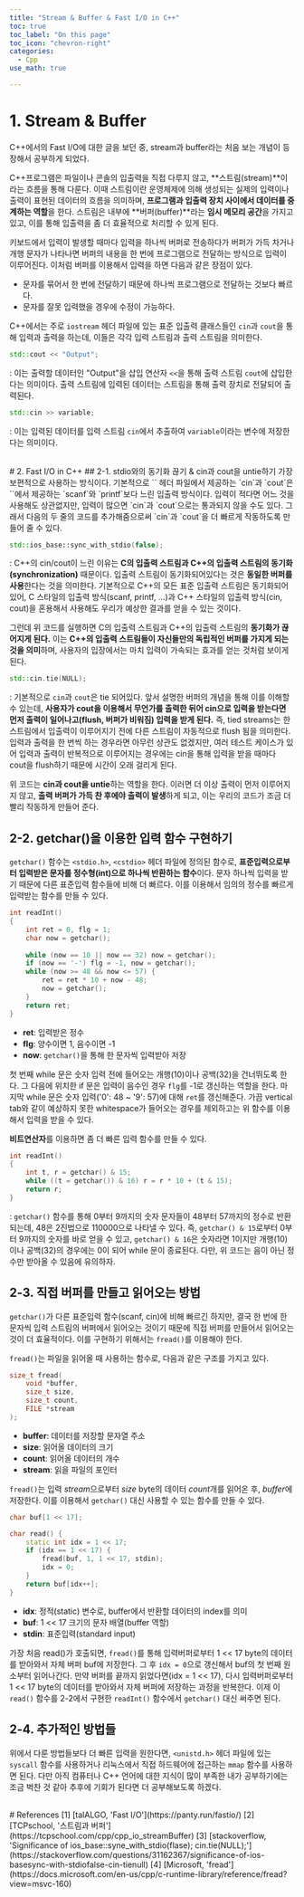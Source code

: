 ```yaml
---
title: "Stream & Buffer & Fast I/O in C++"
toc: true
toc_label: "On this page"
toc_icon: "chevron-right"
categories:
  - Cpp
use_math: true

---
```


# 1. Stream & Buffer
C++에서의 Fast I/O에 대한 글을 보던 중, stream과 buffer라는 처음 보는 개념이 등장해서 공부하게 되었다.

C++프로그램은 파일이나 콘솔의 입출력을 직접 다루지 않고, **스트림(stream)**이라는 흐름을 통해 다룬다. 이때 스트림이란 운영체제에 의해 생성되는 실제의 입력이나 출력이 표현된 데이터의 흐름을 의미하며, **프로그램과 입출력 장치 사이에서 데이터를 중계하는 역할**을 한다. 스트림은 내부에 **버퍼(buffer)**라는 **임시 메모리 공간**을 가지고 있고, 이를 통해 입출력을 좀 더 효율적으로 처리할 수 있게 된다.

키보드에서 입력이 발생할 때마다 입력을 하나씩 버퍼로 전송하다가 버퍼가 가득 차거나 개행 문자가 나타나면 버퍼의 내용을 한 번에 프로그램으로 전달하는 방식으로 입력이 이루어진다. 이처럼 버퍼를 이용해서 입력을 하면 다음과 같은 장점이 있다.
- 문자를 묶어서 한 번에 전달하기 때문에 하나씩 프로그램으로 전달하는 것보다 빠르다.
- 문자를 잘못 입력했을 경우에 수정이 가능하다.

C++에서는 주로 `iostream` 헤더 파일에 있는 표준 입출력 클래스들인 `cin`과 `cout`을 통해 입력과 출력을 하는데, 이들은 각각 입력 스트림과 출력 스트림을 의미한다.
```cpp
std::cout << "Output";
```
: 이는 출력할 데이터인 "Output"을 삽입 연산자 `<<`을 통해 출력 스트림 `cout`에 삽입한다는 의미이다. 출력 스트림에 입력된 데이터는 스트림을 통해 출력 장치로 전달되어 출력된다.
```cpp
std::cin >> variable;
```
: 이는 입력된 데이터를 입력 스트림 `cin`에서 추출하여 `variable`이라는 변수에 저장한다는 의미이다.


<br/>
# 2. Fast I/O in C++
## 2-1. stdio와의 동기화 끊기 & cin과 cout을 untie하기
가장 보편적으로 사용하는 방식이다. 기본적으로 `<iostream>` 헤더 파일에서 제공하는 `cin`과 `cout`은 `<stdio.h>`에서 제공하는 `scanf`와 `printf`보다 느린 입출력 방식이다. 입력이 적다면 어느 것을 사용해도 상관없지만, 입력이 많으면 `cin`과 `cout`으로는 통과되지 않을 수도 있다. 그래서 다음의 두 줄의 코드를 추가해줌으로써 `cin`과 `cout`을 더 빠르게 작동하도록 만들어 줄 수 있다.

```cpp
std::ios_base::sync_with_stdio(false);
```
: C++의 cin/cout이 느린 이유는 **C의 입출력 스트림과 C++의 입출력 스트림의 동기화(synchronization)** 때문이다. 입출력 스트림이 동기화되어있다는 것은 **동일한 버퍼를 사용**한다는 것을 의미한다. 기본적으로 C++의 모든 표준 입출력 스트림은 동기화되어 있어, C 스타일의 입출력 방식(scanf, printf, ...)과 C++ 스타일의 입출력 방식(cin, cout)을 혼용해서 사용해도 우리가 예상한 결과를 얻을 수 있는 것이다.

그런데 위 코드를 실행하면 C의 입출력 스트림과 C++의 입출력 스트림의 **동기화가 끊어지게 된다.** 이는 **C++의 입출력 스트림들이 자신들만의 독립적인 버퍼를 가지게 되는 것을 의미**하며, 사용자의 입장에서는 마치 입력이 가속되는 효과를 얻는 것처럼 보이게 된다.

```cpp
std::cin.tie(NULL);
```
: 기본적으로 `cin`과 `cout`은 tie 되어있다. 앞서 설명한 버퍼의 개념을 통해 이를 이해할 수 있는데, **사용자가 cout을 이용해서 무언가를 출력한 뒤어 cin으로 입력을 받는다면 먼저 출력이 일어나고(flush, 버퍼가 비워짐) 입력을 받게 된다.** 즉, tied streams는 한 스트림에서 입출력이 이루어지기 전에 다른 스트림이 자동적으로 flush 됨을 의미한다. 입력과 출력을 한 번씩 하는 경우라면 아무런 상관도 없겠지만, 여러 테스트 케이스가 있어 입력과 출력이 반복적으로 이루어지는 경우에는 cin을 통해 입력을 받을 때마다 cout을 flush하기 때문에 시간이 오래 걸리게 된다.

위 코드는 **cin과 cout을 untie**하는 역할을 한다. 이러면 더 이상 출력이 먼저 이루어지지 않고, **출력 버퍼가 가득 찬 후에야 출력이 발생**하게 되고, 이는 우리의 코드가 조금 더 빨리 작동하게 만들어 준다.

## 2-2. getchar()을 이용한 입력 함수 구현하기
`getchar()` 함수는 `<stdio.h>`, `<cstdio>` 헤더 파일에 정의된 함수로, **표준입력으로부터 입력받은 문자를 정수형(int)으로 하나씩 반환하는 함수**이다. 문자 하나씩 입력을 받기 때문에 다른 표준입력 함수들에 비해 더 빠르다. 이를 이용해서 임의의 정수를 빠르게 입력받는 함수를 만들 수 있다.
```cpp
int readInt()
{
    int ret = 0, flg = 1;
    char now = getchar();
    
    while (now == 10 || now == 32) now = getchar();
    if (now == '-') flg = -1, now = getchar();
    while (now >= 48 && now <= 57) {
        ret = ret * 10 + now - 48;
        now = getchar();
    }
    return ret;
}
```
- **ret**: 입력받은 정수
- **flg**: 양수이면 1, 음수이면 -1
- **now**: `getchar()`을 통해 한 문자씩 입력받아 저장

첫 번째 while 문은 숫자 입력 전에 들어오는 개행(10)이나 공백(32)을 건너뛰도록 한다. 그 다음에 위치한 if 문은 입력이 음수인 경우 `flg`를 -1로 갱신하는 역할을 한다. 마지막 while 문은 숫자 입력('0': 48 ~ '9': 57)에 대해 `ret`를 갱신해준다. 가끔 vertical tab와 같이 예상하지 못한 whitespace가 들어오는 경우를 제외하고는 위 함수를 이용해서 입력을 받을 수 있다.

**비트연산자**를 이용하면 좀 더 빠른 입력 함수를 만들 수 있다.
```cpp
int readInt()
{
    int t, r = getchar() & 15;
    while ((t = getchar()) & 16) r = r * 10 + (t & 15);
    return r;
}
```
: `getchar()` 함수를 통해 0부터 9까지의 숫자 문자들이 48부터 57까지의 정수로 반환되는데, 48은 2진법으로 110000으로 나타낼 수 있다. 즉, `getchar() & 15`로부터 0부터 9까지의 숫자를 바로 얻을 수 있고, `getchar() & 16`은 숫자라면 1이지만 개행(10)이나 공백(32)의 경우에는 0이 되어 while 문이 종료된다. 다만, 위 코드는 음이 아닌 정수만 받아올 수 있음에 유의하자.

## 2-3. 직접 버퍼를 만들고 읽어오는 방법
`getchar()`가 다른 표준입력 함수(scanf, cin)에 비해 빠르긴 하지만, 결국 한 번에 한 문자씩 입력 스트림의 버퍼에서 읽어오는 것이기 때문에 직접 버퍼를 만들어서 읽어오는 것이 더 효율적이다. 이를 구현하기 위해서는 `fread()`를 이용해야 한다.

`fread()`는 파일을 읽어올 때 사용하는 함수로, 다음과 같은 구조를 가지고 있다.
```cpp
size_t fread(
    void *buffer,
    size_t size,
    size_t count,
    FILE *stream
);
```
- **buffer**: 데이터를 저장할 문자열 주소
- **size**: 읽어올 데이터의 크기
- **count**: 읽어올 데이터의 개수
- **stream**: 읽을 파일의 포인터

`fread()`는 입력 *stream*으로부터 *size* byte의 데이터 *count*개를 읽어온 후, *buffer*에 저장한다. 이를 이용해서 `getchar()` 대신 사용할 수 있는 함수를 만들 수 있다.
```cpp
char buf[1 << 17];

char read() {
    static int idx = 1 << 17;
    if (idx == 1 << 17) {
        fread(buf, 1, 1 << 17, stdin);
        idx = 0;
    }
    return buf[idx++];
}
```
- **idx**: 정적(static) 변수로, buffer에서 반환할 데이터의 index를 의미
- **buf**: 1 << 17 크기의 문자 배열(buffer 역할)
- **stdin**: 표준입력(standard input)

가장 처음 read()가 호출되면, `fread()`를 통해 입력버퍼로부터 1 << 17 byte의 데이터를 받아와서 자체 버퍼 buf에 저장한다. 그 후 `idx = 0`으로 갱신해서 buf의 첫 번째 원소부터 읽어나간다. 만약 버퍼를 끝까지 읽었다면(idx = 1 << 17), 다시 입력버퍼로부터 1 << 17 byte의 데이터를 받아와서 자체 버퍼에 저장하는 과정을 반복한다. 이제 이 `read()` 함수를 2-2에서 구현한 `readInt()` 함수에서 `getchar()` 대신 써주면 된다.

## 2-4. 추가적인 방법들
위에서 다룬 방법들보다 더 빠른 입력을 원한다면, `<unistd.h>` 헤더 파일에 있는 `syscall` 함수를 사용하거나 리눅스에서 직접 하드웨어에 접근하는 `mmap` 함수를 사용하면 된다. 다만 아직 컴퓨터나 C++ 언어에 대한 지식이 많이 부족한 내가 공부하기에는 조금 벅찬 것 같아 추후에 기회가 된다면 더 공부해보도록 하겠다.


<br/>
# References
[1] [talALGO, 'Fast I/O'](https://panty.run/fastio/)  
[2] [TCPschool, '스트림과 버퍼'](https://tcpschool.com/cpp/cpp_io_streamBuffer)  
[3] [stackoverflow, 'Significance of ios_base::syne_with_stdio(flase); cin.tie(NULL);'](https://stackoverflow.com/questions/31162367/significance-of-ios-basesync-with-stdiofalse-cin-tienull)  
[4] [Microsoft, 'fread'](https://docs.microsoft.com/en-us/cpp/c-runtime-library/reference/fread?view=msvc-160)  
